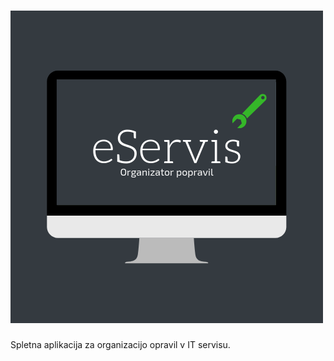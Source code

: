 # ![eServis](/eServis/WebContent/img/eServis.png) 
Spletna aplikacija za organizacijo opravil v IT servisu.
